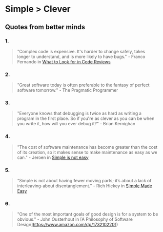 
# Simple > Clever

## Quotes from better minds

### 1.
> "Complex code is expensive.
> It's harder to change safely, takes longer to understand, and is more likely to have bugs."
> \- Franco Fernando in [What to Look for in Code Reviews](https://newsletter.francofernando.com/p/what-to-look-for-in-code-reviews)

### 2.
> "Great software today is often preferable to the fantasy of perfect software tomorrow." - The Pragmatic Programmer

### 3.
> "Everyone knows that debugging is twice as hard as writing a program in the first place.
> So if you're as clever as you can be when you write it, how will you ever debug it?"
> \- Brian Kernighan

### 4.
> "The cost of software maintenance has become greater than the cost of its creation, so it makes sense to make maintenance as easy as we can."
> \- Jeroen in [Simple is not easy](https://www.entropywins.wtf/blog/2017/01/02/simple-is-not-easy/)

### 5.
> “Simple is not about having fewer moving parts; it’s about a lack of interleaving-about disentanglement.”
> \- Rich Hickey in [Simple Made Easy](https://www.infoq.com/presentations/Simple-Made-Easy/)

### 6.
> "One of the most important goals of good design is for a system to be obvious."
> \- John Ousterhout in [A Philosophy of Software Design]https://www.amazon.com/dp/1732102201)
